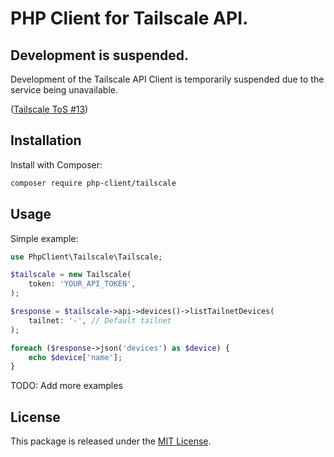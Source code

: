 # PHP Client for Tailscale API.

## Development is suspended.

Development of the Tailscale API Client is temporarily suspended due to the service being unavailable.

([Tailscale ToS #13](https://tailscale.com/terms))


## Installation
Install with Composer:

```bash
composer require php-client/tailscale
```


## Usage

Simple example:

```php
use PhpClient\Tailscale\Tailscale;

$tailscale = new Tailscale(
    token: 'YOUR_API_TOKEN',
);  

$response = $tailscale->api->devices()->listTailnetDevices(
    tailnet: '-', // Default tailnet
);

foreach ($response->json('devices') as $device) {
    echo $device['name'];
}
```

TODO: Add more examples


## License

This package is released under the [MIT License](LICENSE.md).
